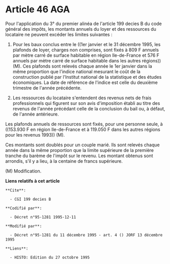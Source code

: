 # Article 46 AGA

Pour l'application du 3° du premier alinéa de l'article 199 decies B du code général des impôts, les montants annuels du
loyer et des ressources du locataire ne peuvent excéder les limites suivantes :

1. Pour les baux conclus entre le ((1er janvier et le 31 décembre 1995, les plafonds de loyer, charges non comprises, sont
fixés à 809 F annuels par mètre carré de surface habitable en région Ile-de-France et 576 F annuels par mètre carré de
surface habitable dans les autres régions)) (M). Ces plafonds sont relevés chaque année le 1er janvier dans la même
proportion que l'indice national mesurant le coût de la construction publié par l'Institut national de la statistique et des
études économiques. La date de référence de l'indice est celle du deuxième trimestre de l'année précédente.

2. Les ressources du locataire s'entendent des revenus nets de frais professionnels qui figurent sur son avis d'imposition
établi au titre des revenus de l'année précédant celle de la conclusion du bail ou, à défaut, de l'année antérieure.

Les plafonds annuels de ressources sont fixés, pour une personne seule, à ((153.930 F en région Ile-de-France et à 119.050 F
dans les autres régions pour les revenus 1993)) (M).

Ces montants sont doublés pour un couple marié. Ils sont relevés chaque année dans la même proportion que la limite
supérieure de la première tranche du barème de l'impôt sur le revenu. Les montant obtenus sont arrondis, s'il y a lieu, à la
centaine de francs supérieure.

(M) Modification.

**Liens relatifs à cet article**

	**Cite**:

	  - CGI 199 decies B

	**Codifié par**:

	  - Décret n°95-1281 1995-12-11

	**Modifié par**:

	  - Décret n°95-1281 du 11 décembre 1995 - art. 4 () JORF 13 décembre 1995

	**Liens**:

	  - HISTO: Edition du 27 octobre 1995
